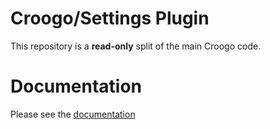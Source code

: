 # Croogo/Settings Plugin

This repository is a **read-only** split of the main Croogo code.

# Documentation

Please see the [documentation](http://docs.croogo.org/3.0)
